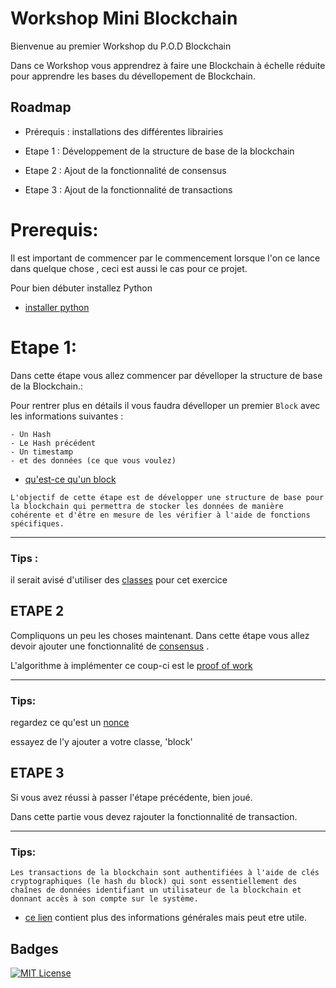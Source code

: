 
# Workshop Mini Blockchain

Bienvenue au premier Workshop du P.O.D Blockchain

Dans ce Workshop vous apprendrez à faire une Blockchain à échelle réduite pour apprendre les bases du dévellopement de Blockchain.







## Roadmap

- Prérequis : installations des différentes librairies 

- Etape 1 :  Développement de la structure de base de la blockchain

- Etape 2 :  Ajout de la fonctionnalité de consensus

- Etape 3 :  Ajout de la fonctionnalité de transactions 

# Prerequis:

Il est important de commencer par le commencement lorsque l'on ce lance dans quelque chose , ceci est aussi le cas pour ce projet.

Pour bien débuter installez Python



- [installer python](https://docs.python-guide.org/starting/install3/linux/)


    
# Etape 1:

Dans cette étape vous allez commencer par dévelloper la structure de base de la Blockchain.:

Pour rentrer plus en détails il vous faudra dévelloper un premier ```Block``` avec les informations suivantes :
 
    - Un Hash
    - Le Hash précédent
    - Un timestamp
    - et des données (ce que vous voulez)

- [qu'est-ce qu'un block](https://cryptoast.fr/bloc-blockchain-crypto-explication/#:~:text=Un%20bloc%2C%20ou%20block%20en,ou%20contenir%20des%20donn%C3%A9es%20arbitraires.)

```L'objectif de cette étape est de développer une structure de base pour la blockchain qui permettra de stocker les données de manière cohérente et d'être en mesure de les vérifier à l'aide de fonctions spécifiques.```

----
### Tips :

il serait avisé d'utiliser des [classes](http://www.xavierdupre.fr/app/teachpyx/helpsphinx/c_classes/classes.html) pour cet exercice


## ETAPE 2

Compliquons un peu les choses maintenant.
Dans cette étape vous allez devoir ajouter une fonctionnalité de [consensus](https://coinacademy.fr/academie/algorithme-consensus-blockchain/) .

L'algorithme à implémenter ce coup-ci est le [proof of work](https://cryptoast.fr/qu-est-ce-que-le-pow-proof-of-work/)

---
### Tips: 

regardez ce qu'est un [nonce](https://101blockchains.com/nonce-in-blockchain/)

essayez de l'y ajouter a votre classe, 'block'
## ETAPE 3
Si vous avez réussi à passer l'étape précédente, bien joué.

Dans cette partie vous devez rajouter la fonctionnalité de transaction. 

---
### Tips:

```Les transactions de la blockchain sont authentifiées à l'aide de clés cryptographiques (le hash du block) qui sont essentiellement des chaînes de données identifiant un utilisateur de la blockchain et donnant accès à son compte sur le système.```

- [ce lien](https://www.upgrad.com/blog/what-is-blockchain-transaction/#:~:text=Blockchain%20transactions%20are%20authenticated%20using,are%20private%20and%20public%20keys.) contient plus des informations générales mais peut etre utile.
## Badges


[![MIT License](https://img.shields.io/badge/License-MIT-green.svg)](https://choosealicense.com/licenses/mit/)


